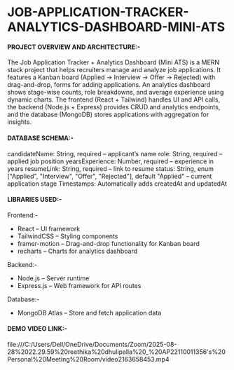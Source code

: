 ﻿# JOB-APPLICATION-TRACKER-ANALYTICS-DASHBOARD-MINI-ATS

<h4>PROJECT OVERVIEW AND ARCHITECTURE:-</h4>
 <p>The Job Application Tracker + Analytics Dashboard (Mini ATS) is a MERN stack project that helps recruiters manage and analyze job applications. It features a Kanban board (Applied → Interview → Offer → Rejected) with drag-and-drop, forms for adding applications. An analytics dashboard shows stage-wise counts, role breakdowns, and average experience using dynamic charts. The frontend (React + Tailwind) handles UI and API calls, the backend (Node.js + Express) provides CRUD and analytics endpoints, and the database (MongoDB) stores applications with aggregation for insights.</p>

 <h4>DATABASE SCHEMA:-</h4>
<p>candidateName: String, required – applicant’s name
role: String, required – applied job position
yearsExperience: Number, required – experience in years
resumeLink: String, required – link to resume
status: String, enum ["Applied", "Interview", "Offer", "Rejected"], default "Applied" – current application stage
Timestamps: Automatically adds createdAt and updatedAt</p>

<!--<h4>DEPLOYMENT:- </h4>
<p>CLIENT:- </p>
<p>SERVER:- https://job-application-tracker-analytics-d.vercel.app/</p>-->

<h4>LIBRARIES USED:-</h4>
<p>Frontend:-
<ul>
<li>React – UI framework</li>
<li>TailwindCSS – Styling components</li>
<li>framer-motion – Drag-and-drop functionality for Kanban board</li>
<li>recharts – Charts for analytics dashboard</li>
</ul>

Backend:-
<ul>
 <li>Node.js – Server runtime</li>
 <li>Express.js – Web framework for API routes</li>
</ul>

Database:-
<ul><li>MongoDB Atlas – Store and fetch application data</li></ul>
</p>

<h4>DEMO VIDEO LINK:-</h4>
<p>file:///C:/Users/Dell/OneDrive/Documents/Zoom/2025-08-28%2022.29.59%20reethika%20dhulipalla%20_%20AP22110011356's%20Personal%20Meeting%20Room/video2163658453.mp4</p>









